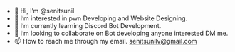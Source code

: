 - 👋 Hi, I’m @senitsunil
- 👀 I’m interested in pwn Developing and Website Designing.
- 🌱 I’m currently learning Discord Bot Development.
- 💞️ I’m looking to collaborate on Bot developing anyone interested DM me.
- 📫 How to reach me through my email. senitsunilv@gmail.com


<!---
senitsunil/senitsunil is a ✨ special ✨ repository because its `README.md` (this file) appears on your GitHub profile.
You can click the Preview link to take a look at your changes.
--->
